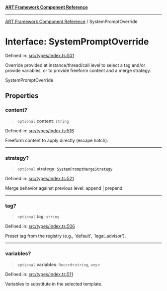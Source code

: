 [**ART Framework Component Reference**](../README.md)

***

[ART Framework Component Reference](../README.md) / SystemPromptOverride

# Interface: SystemPromptOverride

Defined in: [src/types/index.ts:501](https://github.com/hashangit/ART/blob/1e49ae91e230443ba790ac800658233963b3d60c/src/types/index.ts#L501)

Override provided at instance/thread/call level to select a tag and/or provide variables,
or to provide freeform content and a merge strategy.

 SystemPromptOverride

## Properties

### content?

> `optional` **content**: `string`

Defined in: [src/types/index.ts:516](https://github.com/hashangit/ART/blob/1e49ae91e230443ba790ac800658233963b3d60c/src/types/index.ts#L516)

Freeform content to apply directly (escape hatch).

***

### strategy?

> `optional` **strategy**: [`SystemPromptMergeStrategy`](../type-aliases/SystemPromptMergeStrategy.md)

Defined in: [src/types/index.ts:521](https://github.com/hashangit/ART/blob/1e49ae91e230443ba790ac800658233963b3d60c/src/types/index.ts#L521)

Merge behavior against previous level: append | prepend.

***

### tag?

> `optional` **tag**: `string`

Defined in: [src/types/index.ts:506](https://github.com/hashangit/ART/blob/1e49ae91e230443ba790ac800658233963b3d60c/src/types/index.ts#L506)

Preset tag from the registry (e.g., 'default', 'legal_advisor').

***

### variables?

> `optional` **variables**: `Record`\<`string`, `any`\>

Defined in: [src/types/index.ts:511](https://github.com/hashangit/ART/blob/1e49ae91e230443ba790ac800658233963b3d60c/src/types/index.ts#L511)

Variables to substitute in the selected template.
